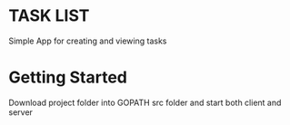 TASK LIST
===================
Simple App for creating and viewing tasks


Getting Started
==================
Download project folder into GOPATH src folder and start both client and server



